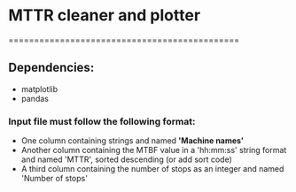 
<h1>MTTR cleaner and plotter</h1>

=============================================

<h2>Dependencies:</h2>

<ul>
  <li>matplotlib</li>
  <li>pandas</li>
</ul>

<h3>Input file must follow the following format:</h3>
<ul>
  <li>One column containing strings and named <b>'Machine names'</b></li>
  <li>Another column containing the MTBF value in a 'hh:mm:ss' string format and named 'MTTR', sorted descending (or add sort code)</li>
  <li>A third column containing the number of stops as an integer and named 'Number of stops'</li>
</ul>
